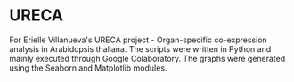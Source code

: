 # URECA

For Erielle Villanueva's URECA project - Organ-specific co-expression analysis in Arabidopsis thaliana. The scripts were written in Python and mainly executed through Google Colaboratory. The graphs were generated using the Seaborn and Matplotlib modules.
